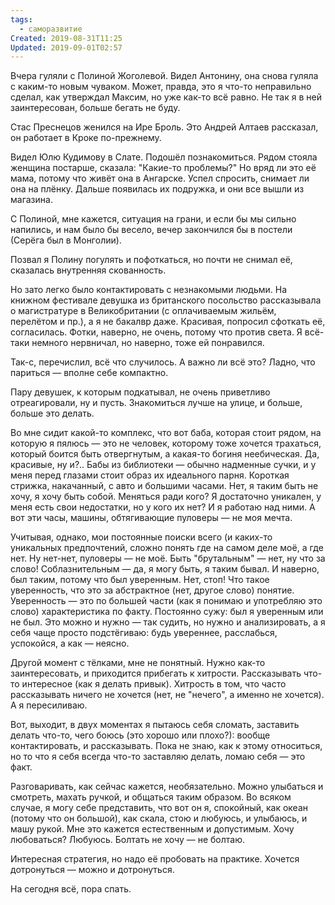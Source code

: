 ```yaml
---
tags:
  - саморазвитие
Created: 2019-08-31T11:25
Updated: 2019-09-01T02:57
---
```

Вчера гуляли с Полиной Жоголевой. Видел Антонину, она снова гуляла с каким-то новым чуваком. Может, правда, это я что-то неправильно сделал, как утверждал Максим, но уже как-то всё равно. Не так я в ней заинтересован, больше бегать не буду.

Стас Преснецов женился на Ире Броль. Это Андрей Алтаев рассказал, он работает в Кроке по-прежнему.

Видел Юлю Кудимову в Слате. Подошёл познакомиться. Рядом стояла женщина постарше, сказала: "Какие-то проблемы?" Но вряд ли это её мама, потому что живёт она в Ангарске. Успел спросить, снимает ли она на плёнку. Дальше появилась их подружка, и они все вышли из магазина.

С Полиной, мне кажется, ситуация на грани, и если бы мы сильно напились, и нам было бы весело, вечер закончился бы в постели (Серёга был в Монголии).

Позвал я Полину погулять и пофоткаться, но почти не снимал её, сказалась внутренняя скованность.

Но зато легко было контактировать с незнакомыми людьми. На книжном фестивале девушка из британского посольство рассказывала о магистратуре в Великобритании (с оплачиваемым жильём, перелётом и пр.), а я не бакалвр даже. Красивая, попросил сфоткать её, согласилась. Фотки, наверно, не очень, потому что против света. Я всё-таки немного нервничал, но наверно, тоже ей понравился.

Так-с, перечислил, всё что случилось. А важно ли всё это? Ладно, что париться — вполне себе компактно.

Пару девушек, к которым подкатывал, не очень приветливо отреагировали, ну и пусть. Знакомиться лучше на улице, и больше, больше это делать.

Во мне сидит какой-то комплекс, что вот баба, которая стоит рядом, на которую я пялюсь — это не человек, которому тоже хочется трахаться, который боится быть отвергнутым, а какая-то богиня неебическая. Да, красивые, ну и?.. Бабы из библиотеки — обычно надменные сучки, и у меня перед глазами стоит образ их идеального парня. Короткая стрижка, накачанный, с авто и большими часами. Нет, я таким быть не хочу, я хочу быть собой. Меняться ради кого? Я достаточно уникален, у меня есть свои недостатки, но у кого их нет? И я работаю над ними. А вот эти часы, машины, обтягивающие пуловеры — не моя мечта.

Учитывая, однако, мои постоянные поиски всего (и каких-то уникальных предпочтений, сложно понять где на самом деле моё, а где нет. Ну нет-нет, пуловеры — не моё. Быть "брутальным" — нет, ну что за слово! Соблазнительным — да, я могу быть, я таким бывал. И наверно, был таким, потому что был уверенным. Нет, стоп! Что такое уверенность, что это за абстрактное (нет, другое слово) понятие. Уверенность — это по большей части (как я понимаю и употребляю это слово) характеристика по факту. Постоянно сужу: был я уверенным или не был. Это можно и нужно — так судить, но нужно и анализировать, а я себя чаще просто подстёгиваю: будь увереннее, расслабься, успокойся, а как — неясно.

Другой момент с тёлками, мне не понятный. Нужно как-то заинтересовать, и приходится прибегать к хитрости. Рассказывать что-то интересное (как я делать привык). Хитрость в том, что часто рассказывать ничего не хочется (нет, не "нечего", а именно не хочется). А я пересиливаю.

Вот, выходит, в двух моментах я пытаюсь себя сломать, заставить делать что-то, чего боюсь (это хорошо или плохо?): вообще контактировать, и рассказывать. Пока не знаю, как к этому относиться, но то что я себя всегда что-то заставляю делать, ломаю себя — это факт.

Разговаривать, как сейчас кажется, необязательно. Можно улыбаться и смотреть, махать ручкой, и общаться таким образом. Во всяком случае, я могу себе представить, что вот он я, спокойный, как океан (потому что он большой), как скала, стою и любуюсь, и улыбаюсь, и машу рукой. Мне это кажется естественным и допустимым. Хочу любоваться? Любуюсь. Болтать не хочу — не болтаю.

Интересная стратегия, но надо её пробовать на практике. Хочется дотронуться — можно и дотронуться.

На сегодня всё, пора спать.